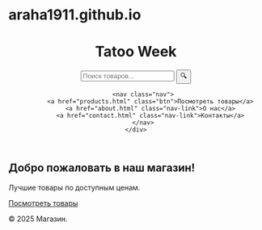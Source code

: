 # araha1911.github.io <!DOCTYPE html>
<html lang="ru">
<head>
    <meta charset="UTF-8">
    <meta name="viewport" content="width=device-width, initial-scale=1.0">
    <title>Магазин Tatoo Week</title>
    <link rel="stylesheet" href="styles.css">
</head>
<body>

<header class="header">
    <div class="header-bg"></div> <!-- Фон-гиф -->
    <div class="container">
        <h1 class="fade-in">Tatoo Week</h1>
        <form id="search-form">
            <input type="text" id="search-input" placeholder="Поиск товаров..." />
            <button type="submit">🔍</button>
        </form>
        
        <nav class="nav">
            <a href="products.html" class="btn">Посмотреть товары</a>
            <a href="about.html" class="nav-link">О нас</a>
            <a href="contact.html" class="nav-link">Контакты</a>
        </nav>
    </div>
</header>

<section class="hero fade-in">
    <div class="container">
        <h1>Добро пожаловать в наш магазин!</h1>
        <p>Лучшие товары по доступным ценам.</p>
        <a href="products.html" class="btn">Посмотреть товары</a>
    </div>
</section>

<footer class="footer">
    <div class="container">
        <p>&copy; 2025 Магазин.</p>
    </div>
</footer>

<script src="script.js"></script>
</body>
</html>
